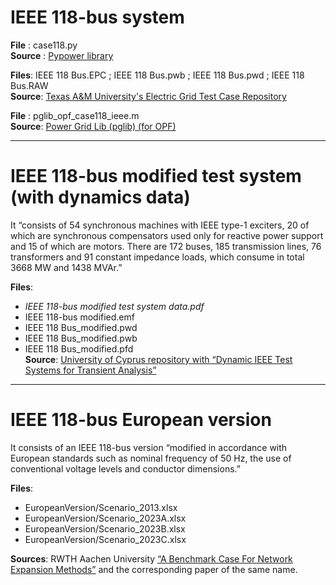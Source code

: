 # IEEE 118-bus system

**File** : case118.py  
**Source** : [Pypower library](https://github.com/rwl/PYPOWER/tree/master/pypower)

**Files**: IEEE 118 Bus.EPC ; IEEE 118 Bus.pwb ; IEEE 118 Bus.pwd ; IEEE 118 Bus.RAW  
**Source**: [Texas A&M University's Electric Grid Test Case Repository](https://electricgrids.engr.tamu.edu/electric-grid-test-cases/)

**File** : pglib_opf_case118_ieee.m  
**Source**: [Power Grid Lib (pglib) (for OPF)](https://github.com/power-grid-lib/pglib-opf)

---

# IEEE 118-bus modified test system (with dynamics data)

It “consists of 54 synchronous machines with IEEE type-1 exciters, 20 of which are synchronous compensators used only for reactive power support and 15 of which are motors. There are 172 buses, 185 transmission lines, 76 transformers and 91 constant impedance loads, which consume in total 3668 MW and 1438 MVAr.”

**Files**: 
- *IEEE 118-bus modified test system data.pdf* 
- IEEE 118-bus modified.emf 
- IEEE 118 Bus_modified.pwd 
- IEEE 118 Bus_modified.pwb 
- IEEE 118 Bus_modified.pfd  
**Source**: [University of Cyprus repository with “Dynamic IEEE Test Systems for Transient Analysis”](https://www2.kios.ucy.ac.cy/testsystems/index.php/ieee-14-bus-modified-test-system/)

---

# IEEE 118-bus European version

It consists of an IEEE 118-bus version “modified in accordance with European standards such as nominal frequency of 50 Hz, the use of conventional voltage levels and conductor dimensions.”

**Files**: 
- EuropeanVersion/Scenario_2013.xlsx 
- EuropeanVersion/Scenario_2023A.xlsx 
- EuropeanVersion/Scenario_2023B.xlsx 
- EuropeanVersion/Scenario_2023C.xlsx  

**Sources**: RWTH Aachen University [“A Benchmark Case For Network Expansion Methods”](https://www.iaew.rwth-aachen.de/go/id/ivfsh/?lidx=1) and the corresponding paper of the same name.
